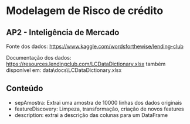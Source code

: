 # Modelagem de Risco de crédito

## AP2 - Inteligência de Mercado

Fonte dos dados: <https://www.kaggle.com/wordsforthewise/lending-club>

Documentação dos dados: <https://resources.lendingclub.com/LCDataDictionary.xlsx> 
      também disponível em: data\docs\LCDataDictionary.xlsx

## Conteúdo

- sepAmostra: Extrai uma amostra de 10000 linhas dos dados originais
- featureDiscovery: Limpeza, transformação, criação de novos features
- description: extrai a descrição das colunas para um DataFrame

